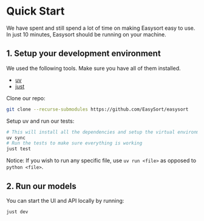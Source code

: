 # Quick Start

We have spent and still spend a lot of time on making Easysort easy to use. In just 10 minutes, Easysort should be running on your machine.

 <!-- In just 10 minutes you should be able to make simple changes to our code and run it on your own machine. -->

## 1. Setup your development environment

We used the following tools. Make sure you have all of them installed.

- [uv](https://github.com/astral-sh/uv)
- [just](https://github.com/casey/just)

Clone our repo:

```bash
git clone --recurse-submodules https://github.com/EasySort/easysort
```

Setup uv and run our tests:

```bash
# This will install all the dependencies and setup the virtual environment
uv sync
# Run the tests to make sure everything is working
just test
```

Notice: If you wish to run any specific file, use `uv run <file>` as opposed to `python <file>`.

## 2. Run our models

You can start the UI and API locally by running:

```bash
just dev
```

<!-- ## 3. Make changes to the code

Search for 

```bash
git grep "drawText" selfdrive/ui/qt/onroad/hud.cc
```

You will find this code inside `selfdrive/ui/qt/onroad/hud.cc``:

```cpp
void OnroadHud::drawText(QPainter &p, int x, int y, const QString &text, const QColor &color) {
  if (text.isEmpty()) {
    return;
  }
}
```

Make the following change:

```cpp
void OnroadHud::drawText(QPainter &p, int x, int y, const QString &text, const QColor &color) {
  if (text.isEmpty()) {
    return;
  }
}
```

This change will ...

## 4. View your changes

Again, start UI and API locally:

```bash
just dev
``` -->